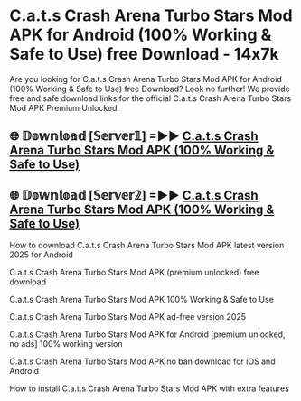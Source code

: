 # C.a.t.s Crash Arena Turbo Stars Mod APK for Android (100% Working & Safe to Use) free Download - 14x7k

Are you looking for C.a.t.s Crash Arena Turbo Stars Mod APK for Android (100% Working & Safe to Use) free Download? Look no further! We provide free and safe download links for the official C.a.t.s Crash Arena Turbo Stars Mod APK Premium Unlocked.

## 🌐 𝔻𝕠𝕨𝕟𝕝𝕠𝕒𝕕 [𝕊𝕖𝕣𝕧𝕖𝕣𝟙] =►► [C.a.t.s Crash Arena Turbo Stars Mod APK (100% Working & Safe to Use)](https://happymood.pages.dev?q=C.a.t.s+Crash+Arena+Turbo+Stars+Mod+APK&ref=D4D)

## 🌐 𝔻𝕠𝕨𝕟𝕝𝕠𝕒𝕕 [𝕊𝕖𝕣𝕧𝕖𝕣𝟚] =►► [C.a.t.s Crash Arena Turbo Stars Mod APK (100% Working & Safe to Use)](https://happymood.pages.dev?q=C.a.t.s+Crash+Arena+Turbo+Stars+Mod+APK&ref=D4D)

How to download C.a.t.s Crash Arena Turbo Stars Mod APK latest version 2025 for Android

C.a.t.s Crash Arena Turbo Stars Mod APK (premium unlocked) free download

C.a.t.s Crash Arena Turbo Stars Mod APK 100% Working & Safe to Use

C.a.t.s Crash Arena Turbo Stars Mod APK ad-free version 2025

C.a.t.s Crash Arena Turbo Stars Mod APK for Android [premium unlocked, no ads] 100% working version

C.a.t.s Crash Arena Turbo Stars Mod APK no ban download for iOS and Android

How to install C.a.t.s Crash Arena Turbo Stars Mod APK with extra features